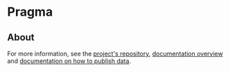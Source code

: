 # Pragma

## About

For more information, see the [project's repository](https://github.com/Astraly-Labs/Pragma), [documentation overview](https://docs.pragmaoracle.com/) and [documentation on how to publish data](https://docs.pragmaoracle.com/using-pragma/publishing-data).
